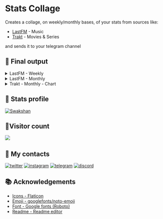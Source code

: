 
# Stats Collage

Creates a collage, on weekly/monthly bases, of your stats from sources like:

* [LastFM](https://www.last.fm/) - Music
* [Trakt](https://trakt.tv/) - Movies & Series

and sends it to your telegram channel

## 📸 Final output
<details>
    <summary>LastFM - Weekly</summary>
    <img src="./images/doc/lastFM_weekly.jpg" alt="lastfm-weekly.jpg" width="370.75" height="593.75"/>
</details>

<details>
    <summary>LastFM - Monthly</summary>
    <img src="./images/doc/lastFM_monthly.jpg" alt="lastfm-monthly.jpg" width="370.75" height="593.75"/>
</details>

<details>
    <summary>Trakt - Monthly - Chart</summary>
    <img src="./images/doc/trakt_movies_chart.jpg" alt="trakt-monthly-chart.jpg" width="370.75" height="593.75"/>
</details>

## 🔗 Stats profile
[![Swakshan](https://img.shields.io/badge/last.fm-Swakshan-D51007?style=for-the-badge&logo=last.fm&logoColor=white)](https://www.last.fm/user/Swakshan)

## 🤵Visitor count
<img src="https://count.getloli.com/@%7B-Swakshan-stats-collage%7D?name=%7Bstats-collage%7D&theme=rule34&padding=8&offset=-5&align=center&scale=1&pixelated=0&darkmode=auto" />

## 🔗 My contacts
[![twitter](https://img.shields.io/badge/@swak__12-000?style=for-the-badge&logo=X)](https://x.com/swak_12)
[![instagram](https://img.shields.io/badge/@__swakshan__-E4405F?style=for-the-badge&logo=instagram&logoColor=white)](https://www.instagram.com/_swakshan_)
[![telegram](https://img.shields.io/badge/@therealswak-2CA5E0?style=for-the-badge&logo=telegram&logoColor=white)](https://t.me/therealswak)
[![discord](https://img.shields.io/badge/@therealswak-7289DA?style=for-the-badge&logo=discord&logoColor=white)](https://discordapp.com/users/432477860448698369)


## 📚 Acknowledgements
 - [Icons - Flaticon](https://www.flaticon.com/)
 - [Emoji - googlefonts/noto-emoji](https://github.com/googlefonts/noto-emoji/blob/main/png/128/emoji_u2764.png)
 - [Font - Google fonts (Roboto)](https://fonts.google.com/specimen/Roboto?preview.text=never%20gonna%20give%20you%20up)
 - [Readme - Readme editor](https://readme.so/)

